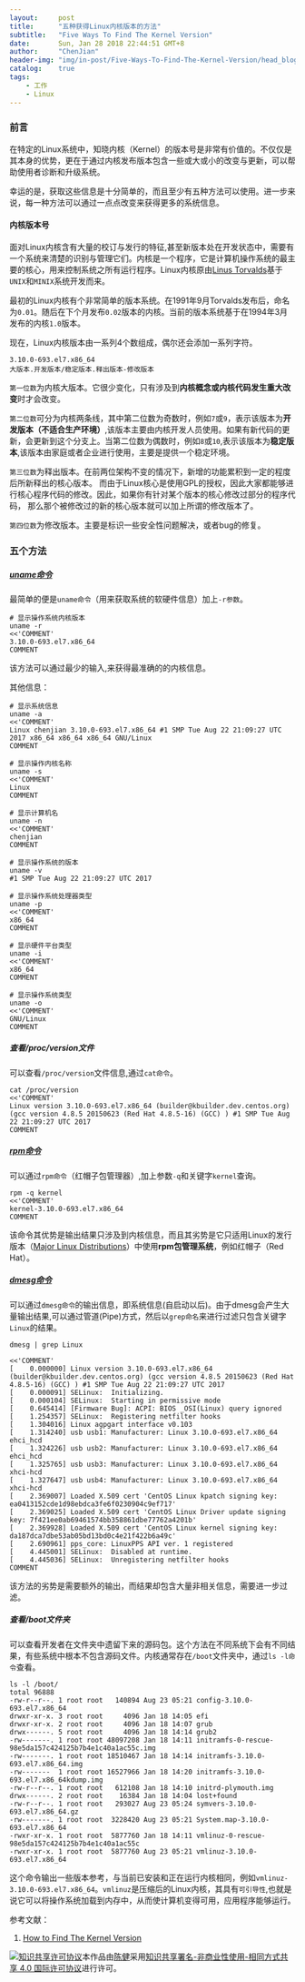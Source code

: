```yaml
---
layout:     post
title:      "五种获得Linux内核版本的方法"
subtitle:   "Five Ways To Find The Kernel Version"
date:       Sun, Jan 28 2018 22:44:51 GMT+8
author:     "ChenJian"
header-img: "img/in-post/Five-Ways-To-Find-The-Kernel-Version/head_blog.jpg"
catalog:    true
tags:
    - 工作
    - Linux
---
```


### 前言

在特定的Linux系统中，知晓内核（Kernel）的版本号是非常有价值的。不仅仅是其本身的优势，更在于通过内核发布版本包含一些或大或小的改变与更新，可以帮助使用者诊断和升级系统。

幸运的是，获取这些信息是十分简单的，而且至少有五种方法可以使用。进一步来说，每一种方法可以通过一点点改变来获得更多的系统信息。

#### 内核版本号

面对Linux内核含有大量的校订与发行的特征,甚至新版本处在开发状态中，需要有一个系统来清楚的识别与管理它们。内核是一个程序，它是计算机操作系统的最主要的核心，用来控制系统之所有运行程序。Linux内核原由[Linus Torvalds](http://www.linfo.org/linus.html)基于`UNIX`和`MINIX`系统开发而来。

最初的Linux内核有个非常简单的版本系统。在1991年9月Torvalds发布后，命名为`0.01`。随后在下个月发布`0.02`版本的内核。当前的版本系统基于在1994年3月发布的内核`1.0`版本。

现在，Linux内核版本由一系列4个数组成，偶尔还会添加一系列字符。

```
3.10.0-693.el7.x86_64
大版本.开发版本/稳定版本.释出版本-修改版本 
```

`第一位数`为内核大版本。它很少变化，只有涉及到**内核概念或内核代码发生重大改变**时才会改变。

`第二位数`可分为内核两条线，其中第二位数为奇数时，例如`7`或`9`，表示该版本为**开发版本（不适合生产环境）**,该版本主要由内核开发人员使用。如果有新代码的更新，会更新到这个分支上。当第二位数为偶数时，例如`8`或`10`,表示该版本为**稳定版本**,该版本由家庭或者企业进行使用，主要是提供一个稳定环境。

`第三位数`为释出版本。在前两位架构不变的情况下，新增的功能累积到一定的程度后所新释出的核心版本。 而由于Linux核心是使用GPL的授权，因此大家都能够进行核心程序代码的修改。因此，如果你有针对某个版本的核心修改过部分的程序代码， 那么那个被修改过的新的核心版本就可以加上所谓的修改版本了。

`第四位数`为修改版本。主要是标识一些安全性问题解决，或者bug的修复。

### 五个方法

##### [uname命令](http://www.runoob.com/linux/linux-comm-uname.html)

最简单的便是`uname命令`（用来获取系统的软硬件信息）加上`-r参数`。

``` shell
# 显示操作系统内核版本
uname -r
<<'COMMENT'
3.10.0-693.el7.x86_64
COMMENT
```


该方法可以通过最少的输入,来获得最准确的的内核信息。

其他信息：

``` shell
# 显示系统信息
uname -a
<<'COMMENT'
Linux chenjian 3.10.0-693.el7.x86_64 #1 SMP Tue Aug 22 21:09:27 UTC 2017 x86_64 x86_64 x86_64 GNU/Linux
COMMENT

# 显示操作内核名称
uname -s
<<'COMMENT'
Linux
COMMENT

# 显示计算机名
uname -n
<<'COMMENT'
chenjian
COMMENT

# 显示操作系统的版本
uname -v
#1 SMP Tue Aug 22 21:09:27 UTC 2017

# 显示操作系统处理器类型
uname -p
<<'COMMENT'
x86_64
COMMENT

# 显示硬件平台类型
uname -i
<<'COMMENT'
x86_64
COMMENT

# 显示操作系统类型
uname -o
<<'COMMENT'
GNU/Linux
COMMENT
```

##### 查看/proc/version文件

可以查看`/proc/version`文件信息,通过`cat命令`。

``` shell
cat /proc/version
<<'COMMENT'
Linux version 3.10.0-693.el7.x86_64 (builder@kbuilder.dev.centos.org) (gcc version 4.8.5 20150623 (Red Hat 4.8.5-16) (GCC) ) #1 SMP Tue Aug 22 21:09:27 UTC 2017
COMMENT
```

##### [rpm命令](http://www.runoob.com/linux/linux-comm-rpm.html)

可以通过`rpm命令`（红帽子包管理器）,加上参数`-q`和关键字`kernel`查询。

``` shell
rpm -q kernel
<<'COMMENT'
kernel-3.10.0-693.el7.x86_64
COMMENT
```

该命令其优势是输出结果只涉及到内核信息，而且其劣势是它只适用Linux的发行版本（[Major Linux Distributions](http://www.linfo.org/distributions_list.html)）中使用**rpm包管理系统**，例如红帽子（Red Hat）。

##### [dmesg命令](http://www.runoob.com/linux/linux-comm-dmesg.html)

可以通过`dmesg命令`的输出信息，即系统信息(自启动以后)。由于dmesg会产生大量输出结果,可以通过管道(Pipe)方式，然后以`grep命名`来进行过滤只包含关键字`Linux`的结果。

``` shell
dmesg | grep Linux

<<'COMMENT'
[    0.000000] Linux version 3.10.0-693.el7.x86_64 (builder@kbuilder.dev.centos.org) (gcc version 4.8.5 20150623 (Red Hat 4.8.5-16) (GCC) ) #1 SMP Tue Aug 22 21:09:27 UTC 2017
[    0.000091] SELinux:  Initializing.
[    0.000104] SELinux:  Starting in permissive mode
[    0.645414] [Firmware Bug]: ACPI: BIOS _OSI(Linux) query ignored
[    1.254357] SELinux:  Registering netfilter hooks
[    1.304016] Linux agpgart interface v0.103
[    1.314240] usb usb1: Manufacturer: Linux 3.10.0-693.el7.x86_64 ehci_hcd
[    1.324226] usb usb2: Manufacturer: Linux 3.10.0-693.el7.x86_64 ehci_hcd
[    1.325765] usb usb3: Manufacturer: Linux 3.10.0-693.el7.x86_64 xhci-hcd
[    1.327647] usb usb4: Manufacturer: Linux 3.10.0-693.el7.x86_64 xhci-hcd
[    2.369007] Loaded X.509 cert 'CentOS Linux kpatch signing key: ea0413152cde1d98ebdca3fe6f0230904c9ef717'
[    2.369025] Loaded X.509 cert 'CentOS Linux Driver update signing key: 7f421ee0ab69461574bb358861dbe77762a4201b'
[    2.369928] Loaded X.509 cert 'CentOS Linux kernel signing key: da187dca7dbe53ab05bd13bd0c4e21f422b6a49c'
[    2.690961] pps_core: LinuxPPS API ver. 1 registered
[    4.445001] SELinux:  Disabled at runtime.
[    4.445036] SELinux:  Unregistering netfilter hooks
COMMENT
```
该方法的劣势是需要额外的输出，而结果却包含大量非相关信息，需要进一步过滤。

##### 查看/boot文件夹

可以查看开发者在文件夹中遗留下来的源码包。这个方法在不同系统下会有不同结果，有些系统中根本不包含源码文件。内核通常存在`/boot`文件夹中，通过`ls -l命令`查看。

``` shell
ls -l /boot/
total 96888
-rw-r--r--. 1 root root   140894 Aug 23 05:21 config-3.10.0-693.el7.x86_64
drwxr-xr-x. 3 root root     4096 Jan 18 14:05 efi
drwxr-xr-x. 2 root root     4096 Jan 18 14:07 grub
drwx------. 5 root root     4096 Jan 18 14:14 grub2
-rw-------. 1 root root 48097208 Jan 18 14:11 initramfs-0-rescue-98e5da157c424125b7b4e1c40a1ac55c.img
-rw-------. 1 root root 18510467 Jan 18 14:14 initramfs-3.10.0-693.el7.x86_64.img
-rw-------  1 root root 16527966 Jan 18 14:20 initramfs-3.10.0-693.el7.x86_64kdump.img
-rw-r--r--. 1 root root   612108 Jan 18 14:10 initrd-plymouth.img
drwx------. 2 root root    16384 Jan 18 14:04 lost+found
-rw-r--r--. 1 root root   293027 Aug 23 05:24 symvers-3.10.0-693.el7.x86_64.gz
-rw-------. 1 root root  3228420 Aug 23 05:21 System.map-3.10.0-693.el7.x86_64
-rwxr-xr-x. 1 root root  5877760 Jan 18 14:11 vmlinuz-0-rescue-98e5da157c424125b7b4e1c40a1ac55c
-rwxr-xr-x. 1 root root  5877760 Aug 23 05:21 vmlinuz-3.10.0-693.el7.x86_64
```

这个命令输出一些版本参考，与当前已安装和正在运行内核相同，例如`vmlinuz-3.10.0-693.el7.x86_64`。`vmlinuz`是压缩后的Linux内核，其具有`可引导性`,也就是说它可以将操作系统加载到内存中，从而使计算机变得可用，应用程序能够运行。


参考文献：

1. [How to Find The Kernel Version](http://www.linfo.org/find_kernel_version.html)

<a rel="license" href="http://creativecommons.org/licenses/by-nc-sa/4.0/"><img alt="知识共享许可协议" style="border-width:0" src="https://i.creativecommons.org/l/by-nc-sa/4.0/88x31.png" /></a>本作品由<a xmlns:cc="http://creativecommons.org/ns#" href="https://o-my-chenjian.com/2018/01/28/Five-Ways-To-Find-The-Kernel-Version/" property="cc:attributionName" rel="cc:attributionURL">陈健</a>采用<a rel="license" href="http://creativecommons.org/licenses/by-nc-sa/4.0/">知识共享署名-非商业性使用-相同方式共享 4.0 国际许可协议</a>进行许可。